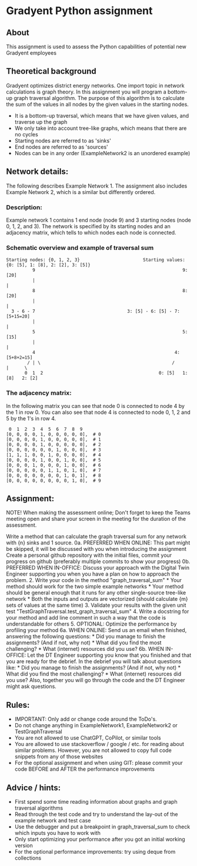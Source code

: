 # Gradyent Python assignment

## About
This assignment is used to assess the Python capabilities of potential new Gradyent employees

## Theoretical background
Gradyent optimizes district energy networks. One import topic in network calculations is graph theory.
In this assignment you will program a bottom-up graph traversal algorithm. The purpose of this algorithm
is to calculate the sum of the values in all nodes by the given values in the starting nodes.
* It is a bottom-up traversal, which means that we have given values, and traverse up the graph
* We only take into account tree-like graphs, which means that there are no cycles
* Starting nodes are referred to as 'sinks'
* End nodes are referred to as 'sources'
* Nodes can be in any order (ExampleNetwork2 is an unordered example)

## Network details:
The following describes Example Network 1. The assignment also includes Example Network 2, 
which is a similar but differently ordered.

### Description:
Example network 1 contains 1 end node (node 9) and 3 starting nodes (node 0, 1, 2, and 3). The network is
specified by its starting nodes and an adjacency matrix, which tells to which nodes each node is connected.

### Schematic overview and example of traversal sum
    Starting nodes: {0, 1, 2, 3}                        Starting values: {0: [5], 1: [8], 2: [2], 3: [5]}
              9                                                        9: [20]
              |                                                           |
              8                                                        8: [20]
              |                                                           |
      3 - 6 - 7                                   3: [5] - 6: [5] - 7: [5+15=20]
              |                                                           |
              5                                                        5: [15]
              |                                                           |
              4                                                     4: [5+8+2=15]
            / | \                                                  /      |      \
           0  1  2                                            0: [5]   1: [8]   2: [2]

### The adjacency matrix:
In the following matrix you can see that node 0 is connected to node 4 by the 1 in row 0. You can also
see that node 4 is connected to node 0, 1, 2 and 5 by the 1's in row 4.

     0  1  2  3  4  5  6  7  8  9
    [0, 0, 0, 0, 1, 0, 0, 0, 0, 0],  # 0
    [0, 0, 0, 0, 1, 0, 0, 0, 0, 0],  # 1
    [0, 0, 0, 0, 1, 0, 0, 0, 0, 0],  # 2
    [0, 0, 0, 0, 0, 0, 1, 0, 0, 0],  # 3
    [1, 1, 1, 0, 0, 1, 0, 0, 0, 0],  # 4
    [0, 0, 0, 0, 1, 0, 0, 1, 0, 0],  # 5
    [0, 0, 0, 1, 0, 0, 0, 1, 0, 0],  # 6
    [0, 0, 0, 0, 0, 1, 1, 0, 1, 0],  # 7
    [0, 0, 0, 0, 0, 0, 0, 1, 0, 1],  # 8
    [0, 0, 0, 0, 0, 0, 0, 0, 1, 0],  # 9


## Assignment:
NOTE! When making the assessment online; Don't forget to keep the Teams meeting open and share your screen in 
      the meeting for the duration of the assessment.

Write a method that can calculate the graph traversal sum for any network with {n} sinks and 1 source.
0a. PREFERRED WHEN ONLINE: This part might be skipped, it will be discussed with you when introducing the assignment
	Create a personal github repository with the initial files, commit your progress on github (preferably multiple commits to show your progress)
0b. PREFERRED WHEN IN-OFFICE: Discuss your approach with the Digital Twin Engineer supporting you when you have a plan
    on how to approach the problem.
2. Write your code in the method "graph_traversal_sum"
    * Your method should work for the two simple example networks
    * Your method should be general enough that it runs for any other single-source tree-like network
    * Both the inputs and outputs are vectorized (should calculate {m} sets of values at the same time)
3. Validate your results with the given unit test "TestGraphTraversal.test_graph_traversal_sum"
4. Write a docstring for your method and add line comment in such a way that the code is understandable for others
5. OPTIONAL: Optimize the performance by profiling your method
6a. WHEN ONLINE: Send us an email when finished, answering the following questions:
    * Did you manage to finish the assignments? (And if not, why not)
    * What did you find the most challenging?
    * What (internet) resources did you use?
6b. WHEN IN-OFFICE: Let the DT Engineer supporting you know that you finished and that you are ready for the debrief.
   In the debrief you will talk about questions like:
    * Did you manage to finish the assignments? (And if not, why not)
    * What did you find the most challenging?
    * What (internet) resources did you use?
   Also, together you will go through the code and the DT Engineer might ask questions.

## Rules:
* IMPORTANT: Only add or change code around the ToDo's. 
* Do not change anything in ExampleNetwork1, ExampleNetwork2 or TestGraphTraversal 
* You are not allowed to use ChatGPT, CoPilot, or similar tools
* You are allowed to use stackoverflow / google / etc. for reading about similar problems. 
  However, you are not allowed to copy full code snippets from any of those websites
* For the optional assignment and when using GIT: please commit your code BEFORE and AFTER the performance improvements

## Advice / hints:
* First spend some time reading information about graphs and graph traversal algorithms
* Read through the test code and try to understand the lay-out of the example network and test case
* Use the debugger and put a breakpoint in graph_traversal_sum to check which inputs you have to work with
* Only start optimizing your performance after you got an initial working version
* For the optional performance improvements: try using deque from collections